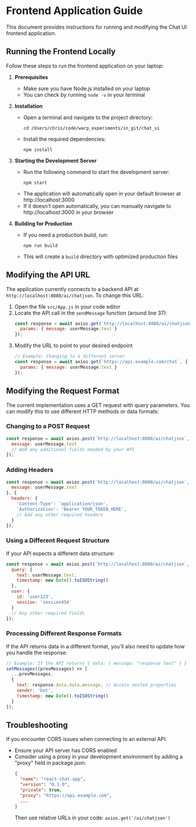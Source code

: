 # Frontend Application Guide

This document provides instructions for running and modifying the Chat UI frontend application.

## Running the Frontend Locally

Follow these steps to run the frontend application on your laptop:

1. **Prerequisites**
   - Make sure you have Node.js installed on your laptop
   - You can check by running `node -v` in your terminal

2. **Installation**
   - Open a terminal and navigate to the project directory:
     ```
     cd /Users/chris/code/warp_experiments/in_git/chat_ui
     ```
   - Install the required dependencies:
     ```
     npm install
     ```

3. **Starting the Development Server**
   - Run the following command to start the development server:
     ```
     npm start
     ```
   - The application will automatically open in your default browser at http://localhost:3000
   - If it doesn't open automatically, you can manually navigate to http://localhost:3000 in your browser

4. **Building for Production**
   - If you need a production build, run:
     ```
     npm run build
     ```
   - This will create a `build` directory with optimized production files

## Modifying the API URL

The application currently connects to a backend API at `http://localhost:8080/ai/chatjson`. To change this URL:

1. Open the file `src/App.js` in your code editor
2. Locate the API call in the `sendMessage` function (around line 37):
   ```javascript
   const response = await axios.get(`http://localhost:8080/ai/chatjson`, {
     params: { message: userMessage.text }
   });
   ```
3. Modify the URL to point to your desired endpoint
   ```javascript
   // Example: Changing to a different server
   const response = await axios.get(`https://api.example.com/chat`, {
     params: { message: userMessage.text }
   });
   ```

## Modifying the Request Format

The current implementation uses a GET request with query parameters. You can modify this to use different HTTP methods or data formats:

### Changing to a POST Request

```javascript
const response = await axios.post(`http://localhost:8080/ai/chatjson`, {
  message: userMessage.text
  // Add any additional fields needed by your API
});
```

### Adding Headers

```javascript
const response = await axios.post(`http://localhost:8080/ai/chatjson`, {
  message: userMessage.text
}, {
  headers: {
    'Content-Type': 'application/json',
    'Authorization': 'Bearer YOUR_TOKEN_HERE',
    // Add any other required headers
  }
});
```

### Using a Different Request Structure

If your API expects a different data structure:

```javascript
const response = await axios.post(`http://localhost:8080/ai/chatjson`, {
  query: {
    text: userMessage.text,
    timestamp: new Date().toISOString()
  },
  user: {
    id: 'user123',
    session: 'session456'
  }
  // Any other required fields
});
```

### Processing Different Response Formats

If the API returns data in a different format, you'll also need to update how you handle the response:

```javascript
// Example: If the API returns { data: { message: "response text" } }
setMessages((prevMessages) => [
  ...prevMessages,
  {
    text: response.data.data.message, // Access nested properties
    sender: 'bot',
    timestamp: new Date().toISOString()
  }
]);
```

## Troubleshooting

If you encounter CORS issues when connecting to an external API:
- Ensure your API server has CORS enabled
- Consider using a proxy in your development environment by adding a "proxy" field in package.json:
  ```json
  {
    "name": "react-chat-app",
    "version": "0.1.0",
    "private": true,
    "proxy": "https://api.example.com",
    ...
  }
  ```
  Then use relative URLs in your code: `axios.get('/ai/chatjson')`

